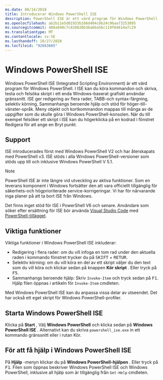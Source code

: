 ```yaml
---
ms.date: 08/14/2018
title: Introducerar Windows PowerShell ISE
description: PowerShell ISE är ett värd program för Windows PowerShell som gör att du kan köra kommandon och skriva, testa och felsöka skript i ett enda Windows-baserat grafiskt användar gränssnitt.
ms.openlocfilehash: ab2b11e5d81933b166d404c0b24c96aa73253895
ms.sourcegitcommit: 488a940c7c828820b36a6ba56c119f64614afc29
ms.translationtype: MT
ms.contentlocale: sv-SE
ms.lasthandoff: 10/27/2020
ms.locfileid: "92663605"
---
```

# <a name="the-windows-powershell-ise"></a>Windows PowerShell ISE

Windows PowerShell ISE (Integrated Scripting Environment) är ett värd program för Windows PowerShell. I ISE kan du köra kommandon och skriva, testa och felsöka skript i ett enda Windows-baserat grafiskt användar gränssnitt. ISE ger redigering av flera rader, TABB-och syntax-färgning, selektiv körning, Sammanhangs beroende hjälp och stöd för höger-till-vänster-språk. Meny objekt och kortkommandon mappas till många av de uppgifter som du skulle göra i Windows PowerShell-konsolen. När du till exempel felsöker ett skript i ISE kan du högerklicka på en kodrad i fönstret Redigera för att ange en Bryt punkt.

## <a name="support"></a>Support

ISE introducerades först med Windows PowerShell V2 och har återskapats med PowerShell v3. ISE stöds i alla Windows PowerShell-versioner som stöds upp till och inklusive Windows PowerShell V 5.1.

> [!NOTE]
> PowerShell ISE är inte längre vid utveckling av aktiva funktioner. Som en leverans komponent i Windows fortsätter den att vara officiellt tillgänglig för säkerhets-och högprioriterade service-korrigeringar.
> Vi har för närvarande inga planer på att ta bort ISE från Windows.
>
> Det finns inget stöd för ISE i PowerShell V6 och senare. Användare som söker efter ersättning för ISE bör använda [Visual Studio Code](https://code.visualstudio.com/) med [PowerShell-tillägget](https://marketplace.visualstudio.com/items?itemName=ms-vscode.PowerShell).

## <a name="key-features"></a>Viktiga funktioner

Viktiga funktioner i Windows PowerShell ISE inkluderar:

- Redigering i flera rader: om du vill infoga en tom rad under den aktuella raden i kommando fönstret trycker du på <kbd>SKIFT</kbd> + <kbd>RETUR</kbd>.
- Selektiv körning: om du vill köra en del av ett skript väljer du den text som du vill köra och klickar sedan på knappen **Kör skript** . Eller tryck på <kbd>F5</kbd>.
- Sammanhangs beroende hjälp: Skriv `Invoke-Item` och tryck sedan på <kbd>F1</kbd>. Hjälp filen öppnas i artikeln för `Invoke-Item` cmdleten.

Med Windows PowerShell ISE kan du anpassa vissa delar av utseendet. Det har också ett eget skript för Windows PowerShell-profiler.

## <a name="to-start-the-windows-powershell-ise"></a>Starta Windows PowerShell ISE

Klicka på **Start** , Välj **Windows PowerShell** och klicka sedan på **Windows PowerShell ISE** .
Alternativt kan du skriva `powershell_ise.exe` in ett kommando gränssnitt eller i rutan Kör.

## <a name="to-get-help-in-the-windows-powershell-ise"></a>För att få hjälp i Windows PowerShell ISE

På **Hjälp** -menyn klickar du på **Windows PowerShell-hjälpen** . Eller tryck på <kbd>F1</kbd>. Filen som öppnas beskriver Windows PowerShell ISE och Windows PowerShell, inklusive all hjälp som är tillgänglig från `Get-Help` cmdleten.
